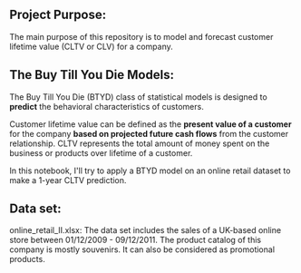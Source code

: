 ## Project Purpose:

The main purpose of this repository is to model and forecast customer lifetime value (CLTV or CLV) for a company.


## The Buy Till You Die Models:

The Buy Till You Die (BTYD) class of statistical models is designed to **predict** the behavioral characteristics of customers. 

Customer lifetime value can be defined as the **present value of a customer** for the company **based on projected future cash flows** from the customer relationship. CLTV represents the total amount of money spent on the business or products over lifetime of a customer.

In this notebook, I'll try to apply a BTYD model on an online retail dataset to make a 1-year CLTV prediction.

## Data set:

online_retail_II.xlsx: The data set includes the sales of a UK-based online store between 01/12/2009 - 09/12/2011. The product catalog of this company is mostly souvenirs. It can also be considered as promotional products.
